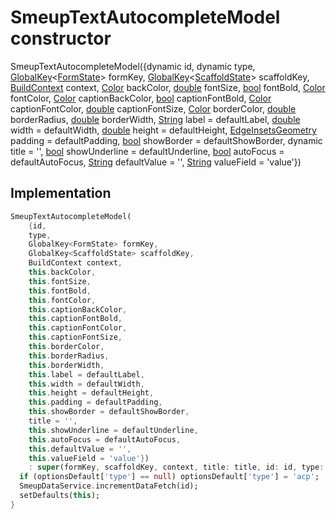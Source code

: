 


# SmeupTextAutocompleteModel constructor







SmeupTextAutocompleteModel({dynamic id, dynamic type, [GlobalKey](https://api.flutter.dev/flutter/widgets/GlobalKey-class.html)&lt;[FormState](https://api.flutter.dev/flutter/widgets/FormState-class.html)> formKey, [GlobalKey](https://api.flutter.dev/flutter/widgets/GlobalKey-class.html)&lt;[ScaffoldState](https://api.flutter.dev/flutter/material/ScaffoldState-class.html)> scaffoldKey, [BuildContext](https://api.flutter.dev/flutter/widgets/BuildContext-class.html) context, [Color](https://api.flutter.dev/flutter/dart-ui/Color-class.html) backColor, [double](https://api.flutter.dev/flutter/dart-core/double-class.html) fontSize, [bool](https://api.flutter.dev/flutter/dart-core/bool-class.html) fontBold, [Color](https://api.flutter.dev/flutter/dart-ui/Color-class.html) fontColor, [Color](https://api.flutter.dev/flutter/dart-ui/Color-class.html) captionBackColor, [bool](https://api.flutter.dev/flutter/dart-core/bool-class.html) captionFontBold, [Color](https://api.flutter.dev/flutter/dart-ui/Color-class.html) captionFontColor, [double](https://api.flutter.dev/flutter/dart-core/double-class.html) captionFontSize, [Color](https://api.flutter.dev/flutter/dart-ui/Color-class.html) borderColor, [double](https://api.flutter.dev/flutter/dart-core/double-class.html) borderRadius, [double](https://api.flutter.dev/flutter/dart-core/double-class.html) borderWidth, [String](https://api.flutter.dev/flutter/dart-core/String-class.html) label = defaultLabel, [double](https://api.flutter.dev/flutter/dart-core/double-class.html) width = defaultWidth, [double](https://api.flutter.dev/flutter/dart-core/double-class.html) height = defaultHeight, [EdgeInsetsGeometry](https://api.flutter.dev/flutter/painting/EdgeInsetsGeometry-class.html) padding = defaultPadding, [bool](https://api.flutter.dev/flutter/dart-core/bool-class.html) showBorder = defaultShowBorder, dynamic title = '', [bool](https://api.flutter.dev/flutter/dart-core/bool-class.html) showUnderline = defaultUnderline, [bool](https://api.flutter.dev/flutter/dart-core/bool-class.html) autoFocus = defaultAutoFocus, [String](https://api.flutter.dev/flutter/dart-core/String-class.html) defaultValue = '', [String](https://api.flutter.dev/flutter/dart-core/String-class.html) valueField = 'value'})





## Implementation

```dart
SmeupTextAutocompleteModel(
    {id,
    type,
    GlobalKey<FormState> formKey,
    GlobalKey<ScaffoldState> scaffoldKey,
    BuildContext context,
    this.backColor,
    this.fontSize,
    this.fontBold,
    this.fontColor,
    this.captionBackColor,
    this.captionFontBold,
    this.captionFontColor,
    this.captionFontSize,
    this.borderColor,
    this.borderRadius,
    this.borderWidth,
    this.label = defaultLabel,
    this.width = defaultWidth,
    this.height = defaultHeight,
    this.padding = defaultPadding,
    this.showBorder = defaultShowBorder,
    title = '',
    this.showUnderline = defaultUnderline,
    this.autoFocus = defaultAutoFocus,
    this.defaultValue = '',
    this.valueField = 'value'})
    : super(formKey, scaffoldKey, context, title: title, id: id, type: type) {
  if (optionsDefault['type'] == null) optionsDefault['type'] = 'acp';
  SmeupDataService.incrementDataFetch(id);
  setDefaults(this);
}
```







